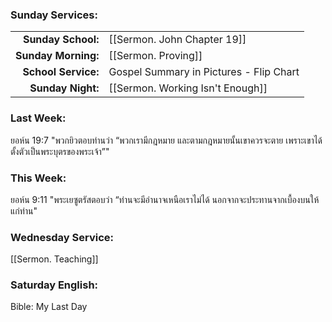 ### Sunday Services:

|                     |                                         |
| ------------------: | :-------------------------------------- |
|  **Sunday School:** | [[Sermon. John Chapter 19]]             |
| **Sunday Morning:** | [[Sermon. Proving]]                     |
| **School Service:** | Gospel Summary in Pictures - Flip Chart |
|   **Sunday Night:** | [[Sermon. Working Isn't Enough]]        |

### Last Week:

ยอห์น 19:7 "พวกยิวตอบท่านว่า “พวกเรามีกฎหมาย และตามกฎหมายนั้นเขาควรจะตาย เพราะเขาได้ตั้งตัวเป็นพระบุตรของพระเจ้า”"

### This Week:

ยอห์น 9:11 "พระเยซูตรัสตอบว่า “ท่านจะมีอำนาจเหนือเราไม่ได้ นอกจากจะประทานจากเบื้องบนให้แก่ท่าน"

### Wednesday Service:

[[Sermon. Teaching]]

### Saturday English:

Bible: My Last Day
